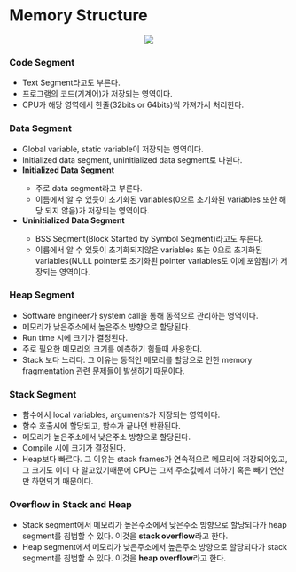 <h1>Memory Structure</h1>

<div align="center">
    <img src="https://media.geeksforgeeks.org/wp-content/uploads/memoryLayoutC.jpg"></img>
</div>

<h3>Code Segment</h3>
<ul>
    <li>Text Segment라고도 부른다.</li>
    <li>프로그램의 코드(기계어)가 저장되는 영역이다.</li>
    <li>CPU가 해당 영역에서 한줄(32bits or 64bits)씩 가져가서 처리한다.</li>
</ul>

<h3>Data Segment</h3>
<ul>
    <li>Global variable, static variable이 저장되는 영역이다.</li>
    <li>Initialized data segment, uninitialized data segment로 나뉜다.</li>
    <li><b>Initialized Data Segment</b></li>
    <ul>
        <li>주로 data segment라고 부른다.</li>
        <li>이름에서 알 수 있듯이 초기화된 variables(0으로 초기화된 variables 또한 해당 되지 않음)가 저장되는 영역이다.</li>
    </ul>
    <li><b>Uninitialized Data Segment</b></li>
    <ul>
        <li>BSS Segment(Block Started by Symbol Segment)라고도 부른다.</li>
        <li>이름에서 알 수 있듯이 초기화되지않은 variables 또는 0으로 초기화된 variables(NULL pointer로 초기화된 pointer variables도 이에 포함됨)가 저장되는 영역이다.</li>
    </ul>
</ul>

<h3>Heap Segment</h3>
<ul>
    <li>Software engineer가 system call을 통해 동적으로 관리하는 영역이다.</li>
    <li>메모리가 낮은주소에서 높은주소 방향으로 할당된다.</li>
    <li>Run time 시에 크기가 결정된다.</li>
    <li>주로 필요한 메모리의 크기를 예측하기 힘들때 사용한다.</li>
    <li>Stack 보다 느리다. 그 이유는 동적인 메모리를 할당으로 인한 memory fragmentation 관련 문제들이 발생하기 때문이다.</li>
</ul>

<h3>Stack Segment</h3>
<ul>
    <li>함수에서 local variables, arguments가 저장되는 영역이다.</li>
    <li>함수 호출시에 할당되고, 함수가 끝나면 반환된다.</li>
    <li>메모리가 높은주소에서 낮은주소 방향으로 할당된다.</li>
    <li>Compile 시에 크기가 결정된다.</li>
    <li>Heap보다 빠르다. 그 이유는 stack frames가 연속적으로 메모리에 저장되어있고, 그 크기도 이미 다 알고있기때문에 CPU는 그저 주소값에서 더하기 혹은 빼기 연산만 하면되기 때문이다.</li>
</ul>

<h3>Overflow in Stack and Heap</h3>
<ul>
    <li>Stack segment에서 메모리가 높은주소에서 낮은주소 방향으로 할당되다가 heap segment를 침범할 수 있다. 이것을 <b>stack overflow</b>라고 한다.</li>
    <li>Heap segment에서 메모리가 낮은주소에서 높은주소 방향으로 할당되다가 stack segment를 침범할 수 있다. 이것을 <b>heap overflow</b>라고 한다.</li>
</ul>
